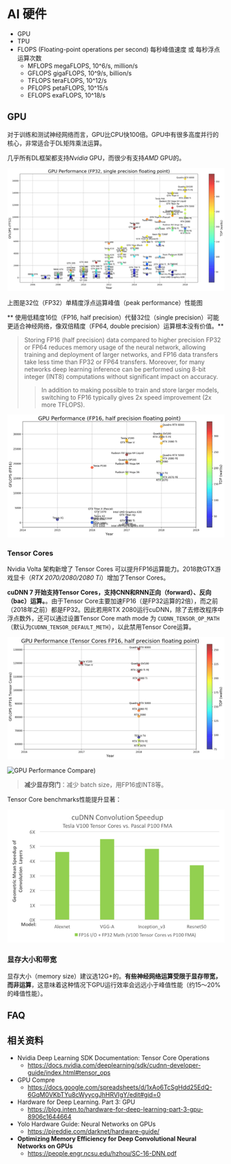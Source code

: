 # AI 硬件

* GPU
* TPU
* FLOPS (Floating-point operations per second) 每秒峰值速度 或 每秒浮点运算次数
  * MFLOPS   megaFLOPS, 10^6/s, million/s
  * GFLOPS   gigaFLOPS, 10^9/s, billion/s
  * TFLOPS   teraFLOPS, 10^12/s
  * PFLOPS   petaFLOPS, 10^15/s
  * EFLOPS   exaFLOPS, 10^18/s

## GPU

对于训练和测试神经网络而言，GPU比CPU快100倍。GPU中有很多高度并行的核心，非常适合于DL矩阵乘法运算。

几乎所有DL框架都支持*Nvidia* GPU，而很少有支持*AMD* GPU的。

![GPU Performance(FP32, single precision floating point)](https://github.com/AarioAi/share/blob/master/_asset/3-GPU-Performance-FP32.png?raw=true)

上图是32位（FP32）单精度浮点运算峰值（peak performance）性能图

** 使用低精度16位（FP16, half precision）代替32位（single precision）可能更适合神经网络，像双倍精度（FP64, double precision）运算根本没有价值。**

> Storing FP16 (half precision) data compared to higher precision FP32 or FP64 reduces memory usage of the neural network, allowing training and deployment of larger networks, and FP16 data transfers take less time than FP32 or FP64 transfers. Moreover, for many networks deep learning inference can be performed using 8-bit integer (INT8) computations without significant impact on accuracy.
>> In addition to making possible to train and store larger models, switching to FP16 typically gives 2x speed improvement (2x more TFLOPS).

![GPU Performance(FP16, half precision floating point)](https://github.com/AarioAi/share/blob/master/_asset/3-GPU-Performance-FP16.png?raw=true)

### Tensor Cores

 Nvidia Volta 架构新增了 Tensor Cores 可以提升FP16运算能力。2018款GTX游戏显卡（*RTX 2070/2080/2080 Ti*）增加了Tensor Cores。

 **cuDNN 7 开始支持Tensor Cores，支持CNN和RNN正向（forward）、反向（bac）运算。**。由于Tensor Core主要加速FP16（是FP32运算的2倍），而之前（2018年之前）都是FP32。因此若用RTX 2080运行cuDNN，除了去修改程序中浮点数外，还可以通过设置Tensor Core math mode 为 `CUDNN_TENSOR_OP_MATH` （默认为`CUDNN_TENSOR_DEFAULT_METH`），以此禁用Tensor Core运算。

![GPU Performance(Tensor Cores FP16, half precision floating point)](https://github.com/AarioAi/share/blob/master/_asset/3-GPU-Performance-FP16-tensor.png?raw=true)

![GPU Performance Compare)](https://github.com/AarioAi/share/blob/master/_asset/3-GPU-Performance-Compare.png?raw=true)

> **减少显存窍门**：减少 batch size，用FP16或INT8等。

Tensor Core benchmarks性能提升显著：

![Tensor Core Benchmarks](https://github.com/AarioAi/share/blob/master/_asset/3-tensor-core-benchmark.png?raw=true)

### 显存大小和带宽

显存大小（memory size）建议选12G+的。**有些神经网络运算受限于显存带宽，而非运算**，这意味着这种情况下GPU运行效率会远远小于峰值性能（约15～20%的峰值性能）。

## FAQ

## 相关资料

* Nvidia Deep Learning SDK Documentation: Tensor Core Operations
  * https://docs.nvidia.com/deeplearning/sdk/cudnn-developer-guide/index.html#tensor_ops
* GPU Compre
  * https://docs.google.com/spreadsheets/d/1xAo6TcSgHdd25EdQ-6GqM0VKbTYu8cWyycgJhHRVIgY/edit#gid=0
* Hardware for Deep Learning. Part 3: GPU
  * https://blog.inten.to/hardware-for-deep-learning-part-3-gpu-8906c1644664
* Yolo Hardware Guide: Neural Networks on GPUs
  * https://pjreddie.com/darknet/hardware-guide/
* **Optimizing Memory Efficiency for Deep Convolutional Neural Networks on GPUs**
  * https://people.engr.ncsu.edu/hzhou/SC-16-DNN.pdf